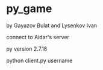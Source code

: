 # py_game
by Gayazov Bulat and Lysenkov Ivan

connect to Aidar's server

py version 2.7.18

python client.py username
